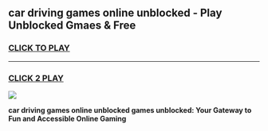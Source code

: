 
## car driving games online unblocked - Play Unblocked Gmaes & Free
<h3>
<a href="https://news.freeplayer.one?title=car_driving_games_online_unblocked&ref=23F">CLICK TO PLAY</a></h3>
<hr>

<h3>
<a href="https://news.freeplayer.one?title=car_driving_games_online_unblocked&ref=23F">CLICK 2 PLAY</a>
  
</h3>

<a href="https://news.freeplayer.one?title=car_driving_games_online_unblocked&ref=23F/"><img src="https://clearcache.store/games.png"></a>


**car driving games online unblocked games unblocked: Your Gateway to Fun and Accessible Online Gaming**
